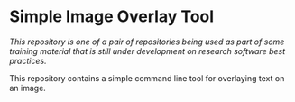 # Simple Image Overlay Tool

_This repository is one of a pair of repositories being used as part of some
training material that is still under development on research software best
practices._

This repository contains a simple command line tool for overlaying text on an
image.
